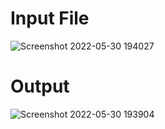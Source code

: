# Input File

![Screenshot 2022-05-30 194027](https://user-images.githubusercontent.com/76675748/171071740-a8272ad6-66d0-44c2-8d7d-3898c418e238.png)

# Output

![Screenshot 2022-05-30 193904](https://user-images.githubusercontent.com/76675748/171071676-86a82e2d-b1ea-42bb-b213-2a3158dfdc7b.png)

